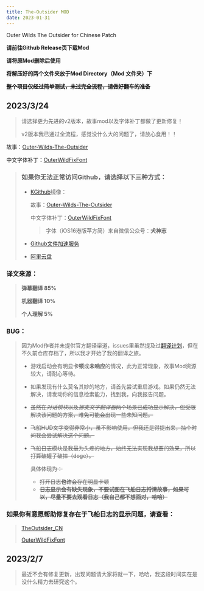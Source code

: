 ```yaml
---
title: The-Outsider MOD
date: 2023-01-31
---
```


Outer Wilds The Outsider for Chinese Patch
<!--more-->

**请前往Github Release页下载Mod**

**请将原Mod删除后使用**

**将解压好的两个文件夹放于Mod Directory（Mod 文件夹）下**

~~**整个项目仅经过简单测试，未过完全流程，请做好翻车的准备**~~

## 2023/3/24
> 请选择更为先进的v2版本，故事mod以及字体补丁都做了更新修复！
> 
> v2版本我已通过全流程，感觉没什么大的问题了，请放心食用！！

故事：[Outer-Wilds-The-Outsider](https://kgithub.com/nice2cu1/Outer-Wilds-The-Outsider/releases)

中文字体补丁：[OuterWildFixFont](https://kgithub.com/nice2cu1/OuterWildFixFont/releases)


>### 如果你无法正常访问Github，请选择以下三种方式：
>
> - [KGithub](http://help.github.com)镜像：
>
>   故事：[Outer-Wilds-The-Outsider](https://kgithub.com/nice2cu1/Outer-Wilds-The-Outsider/releases)
>
>   中文字体补丁：[OuterWildFixFont](https://kgithub.com/nice2cu1/OuterWildFixFont/releases)
>   >  字体（iOS16港版苹方简）来自微信公众号：**犬神志**
>
> - [Github文件加速服务](https://github.nice2cu1.top)
>
> - [阿里云盘](https://www.aliyundrive.com/s/fKV3QL7fNVz)


### 译文来源：
>**弹幕翻译 85%**
>
>**机器翻译 10%**
>
>**个人理解 5%**

### BUG：
>因为Mod作者并未提供官方翻译渠道，issues里虽然提及过[翻译计划](https://github.com/StreetlightsBehindTheTrees/Outer-Wilds-The-Outsider/issues/7)，但在不久前仓库存档了，所以我才开始了我的翻译之旅。
> - 游戏启动会有明显**卡顿**或**未响应**的情况，此为正常现象，故事Mod资源较大，请耐心等待。
> - 如果发现有什么莫名其妙的地方，请首先尝试重启游戏。如果仍然无法解决，请发动你的信息检索能力，找到我，向我报告问题。
>
> - ~~虽然在*对话模块*以及*挪麦文字翻译器*两个场景已成功显示解决，但受限解决该问题的方案，难免可能会出现一些未知问题。~~
>
> - ~~飞船HUD文字变得非常小，虽不影响使用，但我还是得提出来，抽个时间我会尝试解决这个问题。~~
>
> - ~~飞船日志模块是我最为头疼的地方，始终无法实现我想要的效果，所以打算破罐子破摔（doge）。~~
>
>   ~~具体体现为：~~
>   - ~~打开日志**也许**会存在明显卡顿~~
>   - **~~日志显示会有缺失现象，不要试图在飞船日志捋清故事，如果可以，尽量不要去观看日志（我自己都不想面对，哈哈）~~**

### 如果你有意愿帮助修复存在于飞船日志的显示问题，请查看：
> [TheOutsider_CN](https://github.com/nice2cu1/TheOutsider_CN)
>
> [OuterWildFixFont](https://github.com/nice2cu1/OuterWildFixFont)



## 2023/2/7
>最近不会有修复更新，出现问题请大家将就一下，哈哈，我这段时间实在是没什么精力去研究这个。
